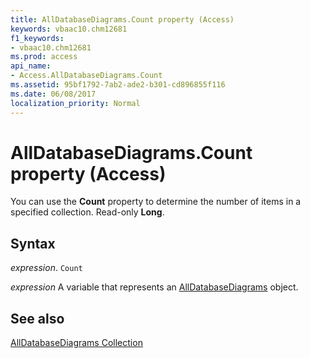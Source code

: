 ```yaml
---
title: AllDatabaseDiagrams.Count property (Access)
keywords: vbaac10.chm12681
f1_keywords:
- vbaac10.chm12681
ms.prod: access
api_name:
- Access.AllDatabaseDiagrams.Count
ms.assetid: 95bf1792-7ab2-ade2-b301-cd896855f116
ms.date: 06/08/2017
localization_priority: Normal
---
```



# AllDatabaseDiagrams.Count property (Access)

You can use the  **Count** property to determine the number of items in a specified collection. Read-only **Long**.


## Syntax

_expression_. `Count`

_expression_ A variable that represents an [AllDatabaseDiagrams](Access.AllDatabaseDiagrams.md) object.


## See also


[AllDatabaseDiagrams Collection](Access.AllDatabaseDiagrams.md)

